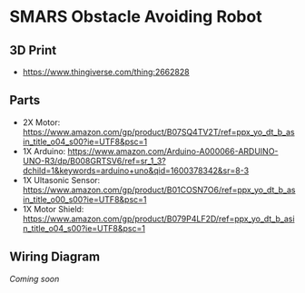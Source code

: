 # SMARS Obstacle Avoiding Robot

## 3D Print
- https://www.thingiverse.com/thing:2662828

## Parts
- 2X Motor: https://www.amazon.com/gp/product/B07SQ4TV2T/ref=ppx_yo_dt_b_asin_title_o04_s00?ie=UTF8&psc=1
- 1X Arduino: https://www.amazon.com/Arduino-A000066-ARDUINO-UNO-R3/dp/B008GRTSV6/ref=sr_1_3?dchild=1&keywords=arduino+uno&qid=1600378342&sr=8-3
- 1X Ultasonic Sensor: https://www.amazon.com/gp/product/B01COSN7O6/ref=ppx_yo_dt_b_asin_title_o00_s00?ie=UTF8&psc=1
- 1X Motor Shield: https://www.amazon.com/gp/product/B079P4LF2D/ref=ppx_yo_dt_b_asin_title_o04_s00?ie=UTF8&psc=1

## Wiring Diagram
*Coming soon*

